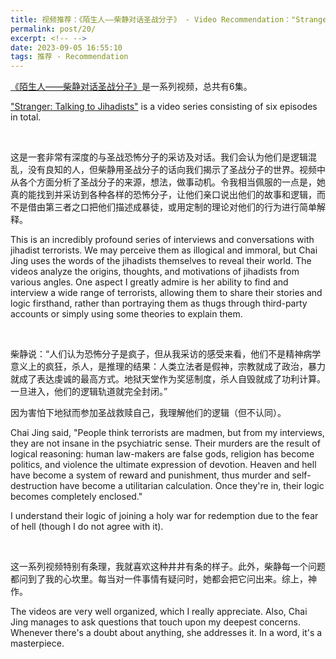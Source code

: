 ```yaml
---
title: 视频推荐：《陌生人——柴静对话圣战分子》 - Video Recommendation："Stranger：Talking to Jihadists"
permalink: post/20/
excerpt: <!-- -->
date: 2023-09-05 16:55:10
tags: 推荐 - Recommendation
---
```


[《陌生人——柴静对话圣战分子》](https://www.youtube.com/watch?v=X4otYJGByic)是一系列视频，总共有6集。

["Stranger: Talking to Jihadists"](https://www.youtube.com/watch?v=X4otYJGByic) is a video series consisting of six episodes in total. 

<br>

这是一套非常有深度的与圣战恐怖分子的采访及对话。我们会认为他们是逻辑混乱，没有良知的人，但柴静用圣战分子的话向我们揭示了圣战分子的世界。视频中从各个方面分析了圣战分子的来源，想法，做事动机。令我相当佩服的一点是，她真的能找到并采访到各种各样的恐怖分子，让他们亲口说出他们的故事和逻辑，而不是借由第三者之口把他们描述成暴徒，或用定制的理论对他们的行为进行简单解释。

This is an incredibly profound series of interviews and conversations with jihadist terrorists. We may perceive them as illogical and immoral, but Chai Jing uses the words of the jihadists themselves to reveal their world. The videos analyze the origins, thoughts, and motivations of jihadists from various angles. One aspect I greatly admire is her ability to find and interview a wide range of terrorists, allowing them to share their stories and logic firsthand, rather than portraying them as thugs through third-party accounts or simply using some theories to explain them.

<br>

柴静说：“人们认为恐怖分子是疯子，但从我采访的感受来看，他们不是精神病学意义上的疯狂，杀人，是推理的结果：人类立法者是假神，宗教就成了政治，暴力就成了表达虔诚的最高方式。地狱天堂作为奖惩制度，杀人自毁就成了功利计算。一旦进入，他们的逻辑轨道就完全封闭。”

因为害怕下地狱而参加圣战救赎自己，我理解他们的逻辑（但不认同）。

Chai Jing said, "People think terrorists are madmen, but from my interviews, they are not insane in the psychiatric sense. Their murders are the result of logical reasoning: human law-makers are false gods, religion has become politics, and violence the ultimate expression of devotion. Heaven and hell have become a system of reward and punishment, thus murder and self-destruction have become a utilitarian calculation. Once they're in, their logic becomes completely enclosed." 

I understand their logic of joining a holy war for redemption due to the fear of hell (though I do not agree with it).

<br>

这一系列视频特别有条理，我就喜欢这种井井有条的样子。此外，柴静每一个问题都问到了我的心坎里。每当对一件事情有疑问时，她都会把它问出来。综上，神作。

The videos are very well organized, which I really appreciate. Also, Chai Jing manages to ask questions that touch upon my deepest concerns. Whenever there's a doubt about anything, she addresses it. In a word, it's a masterpiece.
